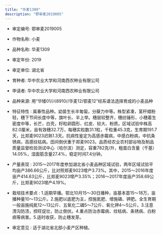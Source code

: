 ```yaml
---
title: "华麦1309"
description: "鄂审麦2019005"
---
```

* 审定编号:  鄂审麦2019005

*  作物名称:  小麦

*  品种名称:  华麦1309

*  审定年份:  2019

*  审定单位:  湖北省

* 育种者:  华中农业大学和河南西农种业有限公司

*  申请者:  华中农业大学和河南西农种业有限公司

*  品种来源:  用“华矮01/川8910//华麦12/鄂麦12”经系谱法选择育成的小麦品种

*  特征特性 : 
属春性品种。幼苗生长半匍匐，分蘖力中等。株型紧凑，茎秆蜡粉轻，穗下节间长度中等，旗叶长、半上举。穗层较整齐，穗纺锤形，小穗着生密度中等，长芒，白壳，籽粒卵圆形、红皮、较大、粉质。区域试验中株高82.0厘米，亩有效穗32.7万，每穗实粒数31.1粒，千粒重45.3克，生育期191.7天，比郑麦9023迟熟1.3天。抗病性鉴定为高感赤霉病，中感白粉病，中抗条锈病，高感纹枯病。田间倒伏重于郑麦9023。品质经农业农村部谷物及制品质量监督检验测试中心（哈尔滨）测定，容重782克/升，粗蛋白含量（干基）14.05%，湿面筋含量27.4%，稳定时间7.4分钟。
 
*  产量表现 : 
2015～2017年度参加湖北省小麦品种区域试验，两年区域试验平均亩产386.66公斤，比对照郑麦9023增产3.73%。其中，2015～2016年度亩产414.63公斤，比郑麦9023增产3.35%；2016～2017年度亩产358.69公斤，比郑麦9023增产4.19%。

*  栽培技术要点 : 
1.适期早播。鄂北10月15～30日播种，亩基本苗15～18万，亩播种量10～13公斤。2.施肥以底肥为主，控施氮肥、增施磷、钾肥。全生育期一般亩施纯氮12～13公斤、五氧化二磷5～7公斤、氧化钾4～5公斤。3.注意清沟防渍，控旺促壮，防止倒伏。4.重点防治赤霉病、纹枯病、条锈病、白粉病等病害。5.适时收获，防止穗发芽。

*  审定意见 : 
适于湖北省北部小麦产区种植。
